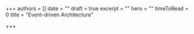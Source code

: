 +++
authors = []
date = ""
draft = true
excerpt = ""
hero = ""
timeToRead = 0
title = "Event-driven Architecture"

+++

